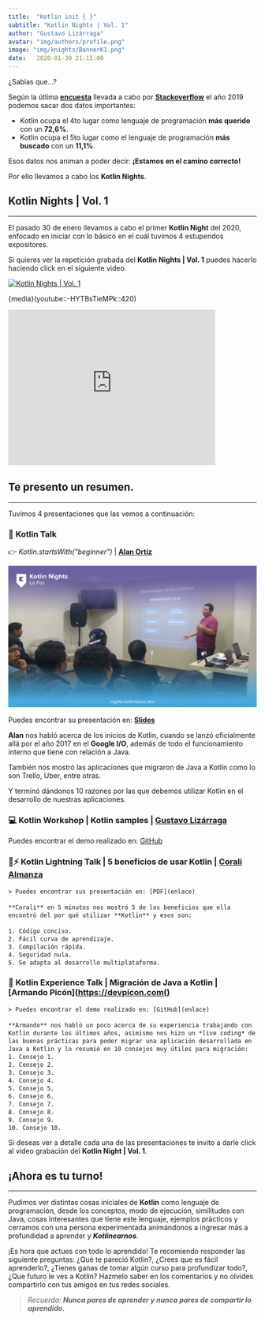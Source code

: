 ```yaml
---
title:  "Kotlin init { }"
subtitle: "Kotlin Nights | Vol. 1"
author: "Gustavo Lizárraga"
avatar: "img/authors/profile.png"
image: "img/knights/BannerK1.png"
date:   2020-01-30 21:15:00
---
```


¿Sabías que...?

Según la útlima **[encuesta](https://insights.stackoverflow.com/survey/2019
)** llevada a cabo por **[Stackoverflow](https://stackoverflow.com/)** el año 2019 podemos sacar dos datos importantes: 

- Kotlin ocupa el 4to lugar como lenguaje de programación **más querido** con un **72,6%**.
- Kotlin ocupa el 5to lugar como el lenguaje de programación **más buscado** con un **11,1%**.

Esos datos nos animan a poder decir: **¡Estamos en el camino correcto!**

Por ello llevamos a cabo los **Kotlin Nights**.

## **Kotlin Nights | Vol. 1**
---
El pasado 30 de enero llevamos a cabo el primer **Kotlin Night** del 2020, enfocado en iniciar con lo básico en el cuál tuvimos 4 estupendos expositores.

Si quieres ver la repetición grabada del **Kotlin Nights | Vol. 1** puedes hacerlo haciendo click en el siguiente video.


[![Kotlin Nights | Vol. 1](https://img.youtube.com/vi/HYTBsTieMPk/0.jpg)](http://www.youtube.com/watch?v=HYTBsTieMPk "Kotlin Nights | Vol. 1")


{media}(youtube::-HYTBsTieMPk::420)


<iframe width="420" height="315" src="http://www.youtube.com/embed/HYTBsTieMPk" frameborder="0" allowfullscreen></iframe>


## **Te presento un resumen.**
---
Tuvimos 4 presentaciones que las vemos a continuación:

### 📢 **Kotlin Talk**

👉 *Kotlin.startsWith("beginner")*  |  **[Alan Ortíz](https://alan.com)**

![Alan Ortiz](img/posts/pics/Foto1.svg "Alan Ortiz")

Puedes encontrar su presentación en: **[Slides](https://slides.com/alanortiz/kotlin#/)**

**Alan** nos habló acerca de los inicios de Kotlin, cuando se lanzó oficialmente allá por el año 2017 en el **Google I/O**, además de todo el funcionamiento interno que tiene con relación a Java.

También nos mostró las aplicaciones que migraron de Java a Kotlin como lo son Trello, Uber, entre otras.

Y terminó dándonos 10 razones por las que debemos utilizar Kotlin en el desarrollo de nuestras aplicaciones.

### 💻 **Kotlin Workshop** | Kotlin samples | [Gustavo Lizárraga](https://lizarraga.dev)

Puedes encontrar el demo realizado en: [GitHub](https://github.com/lizarragadev/KotlinNight-Vol_1-Demo)

 


### 📢⚡️ **Kotlin Lightning Talk** | 5 beneficios de usar Kotlin | [Corali Almanza](https://corali.com)
    > Puedes encontrar sus presentación en: [PDF](enlace)

    **Corali** en 5 minutos nos mostró 5 de los beneficios que ella encontró del por qué utilizar **Kotlin** y esos son:
    
    1. Código conciso.
    2. Fácil curva de aprendizaje.
    3. Compilación rápida. 
    4. Seguridad nula.
    5. Se adapta al desarrollo multiplataforma.

### 📢 **Kotlin Experience Talk** | Migración de Java a Kotlin | [Armando Picón](https://devpicon.com()
    > Puedes encontrar el demo realizado en: [GitHub](enlace)

    **Armando** nos habló un poco acerca de su experiencia trabajando con Kotlin durante los últimos años, asimismo nos hizo un *live coding* de las buenas prácticas para poder migrar una aplicación desarrollada en Java a Kotlin y lo resumió en 10 consejos muy útiles para migración:
    1. Consejo 1.
    2. Consejo 2.
    3. Consejo 3.
    4. Consejo 4.
    5. Consejo 5.
    6. Consejo 6.
    7. Consejo 7.
    8. Consejo 8.
    9. Consejo 9.
    10. Consejo 10.

Si deseas ver a detalle cada una de las presentaciones te invito a darle click al video grabación del **Kotlin Night | Vol. 1**.

## **¡Ahora es tu turno!**
---
Pudimos ver distintas cosas iniciales de **Kotlin** como lenguaje de programación, desde los conceptos, modo de ejecución, similitudes con Java, cosas interesantes que tiene este lenguaje, ejemplos prácticos y cerramos con una persona experimentada animándonos a ingresar más a profundidad a aprender y ***Kotlinearnos***.

¡Es hora que actues con todo lo aprendido!
Te recomiendo responder las siguiente preguntas:
¿Qué te pareció Kotlin?, ¿Crees que es fácil aprenderlo?, ¿Tienes ganas de tomar algún curso para profundizar todo?, ¿Que futuro le ves a Kotlin? Hazmelo saber en los comentarios y no olvides compartirlo con tus amigos en tus redes sociales.

> *Recuerda: **Nunca pares de aprender y nunca pares de compartir lo aprendido.***

